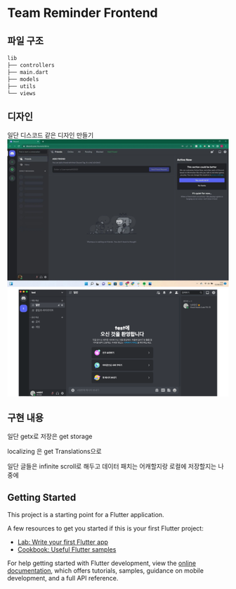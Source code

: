 <!-- @format -->

# Team Reminder Frontend

## 파일 구조

```shell
lib
├── controllers
├── main.dart
├── models
├── utils
└── views
```

## 디자인

일단 디스코드 같은 디자인 만들기
![discord main ui](./readme/discord%20main%20ui.jpeg)
![discord main ui](./readme/discord%20server%20ui.png)

## 구현 내용

일단 getx로
저장은 get storage

localizing 은 get Translations으로

일단 글들은 infinite scroll로 해두고
데이터 패치는 어캐할지랑 로컬에 저장할지는 나중에

## Getting Started

This project is a starting point for a Flutter application.

A few resources to get you started if this is your first Flutter project:

- [Lab: Write your first Flutter app](https://docs.flutter.dev/get-started/codelab)
- [Cookbook: Useful Flutter samples](https://docs.flutter.dev/cookbook)

For help getting started with Flutter development, view the
[online documentation](https://docs.flutter.dev/), which offers tutorials,
samples, guidance on mobile development, and a full API reference.
